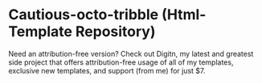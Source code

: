 # Cautious-octo-tribble (Html-Template Repository)

Need an attribution-free version? 
Check out Digitn, my latest and greatest side project that offers attribution-free usage of all of my templates, exclusive new templates, and support (from me) for just $7.
